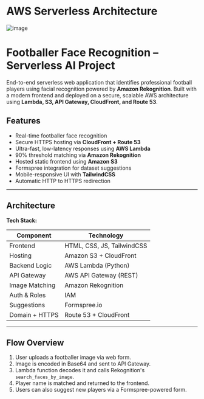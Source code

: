 # AWS Serverless Architecture

![image](https://github.com/user-attachments/assets/443505c9-234d-4458-b8d4-d8a30500355e)

# Footballer Face Recognition – Serverless AI Project

End-to-end serverless web application that identifies professional football players using facial recognition powered by **Amazon Rekognition**. Built with a modern frontend and deployed on a secure, scalable AWS architecture using **Lambda, S3, API Gateway, CloudFront, and Route 53**.

## Features

- Real-time footballer face recognition
- Secure HTTPS hosting via **CloudFront + Route 53**
- Ultra-fast, low-latency responses using **AWS Lambda**
- 90% threshold matching via **Amazon Rekognition**
- Hosted static frontend using **Amazon S3**
- Formspree integration for dataset suggestions
- Mobile-responsive UI with **TailwindCSS**
- Automatic HTTP to HTTPS redirection

---

## Architecture

**Tech Stack:**

| Component      | Technology                 |
|----------------|----------------------------|
| Frontend       | HTML, CSS, JS, TailwindCSS |
| Hosting        | Amazon S3 + CloudFront     |
| Backend Logic  | AWS Lambda (Python)        |
| API Gateway    | AWS API Gateway (REST)     |
| Image Matching | Amazon Rekognition         |
| Auth & Roles   | IAM                        |
| Suggestions    | Formspree.io               |
| Domain + HTTPS | Route 53 + CloudFront      |

---

## Flow Overview

1. User uploads a footballer image via web form.
2. Image is encoded in Base64 and sent to API Gateway.
3. Lambda function decodes it and calls Rekognition's `search_faces_by_image`.
4. Player name is matched and returned to the frontend.
5. Users can also suggest new players via a Formspree-powered form.

